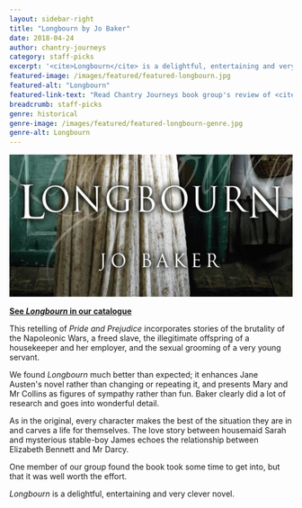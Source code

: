 ```yaml
---
layout: sidebar-right
title: "Longbourn by Jo Baker"
date: 2018-04-24
author: chantry-journeys
category: staff-picks
excerpt: '<cite>Longbourn</cite> is a delightful, entertaining and very clever novel.'
featured-image: /images/featured/featured-longbourn.jpg
featured-alt: "Longbourn"
featured-link-text: "Read Chantry Journeys book group's review of <cite>Longbourn</cite>"
breadcrumb: staff-picks
genre: historical
genre-image: /images/featured/featured-longbourn-genre.jpg
genre-alt: Longbourn
---
```


![Longbourn](/images/featured/featured-longbourn.jpg)

**[See <cite>Longbourn</cite> in our catalogue](https://suffolk.spydus.co.uk/cgi-bin/spydus.exe/ENQ/OPAC/BIBENQ?BRN=1511932)**

This retelling of <cite>Pride and Prejudice</cite> incorporates stories of the brutality of the Napoleonic Wars, a freed slave, the illegitimate offspring of a housekeeper and her employer, and the sexual grooming of a very young servant.

We found <cite>Longbourn</cite> much better than expected; it enhances Jane Austen's novel rather than changing or repeating it, and presents Mary and Mr Collins as figures of sympathy rather than fun. Baker clearly did a lot of research and goes into wonderful detail.

As in the original, every character makes the best of the situation they are in and carves a life for themselves. The love story between housemaid Sarah and mysterious stable-boy James echoes the relationship between Elizabeth Bennett and Mr Darcy.

One member of our group found the book took some time to get into, but that it was well worth the effort.

<cite>Longbourn</cite> is a delightful, entertaining and very clever novel.
